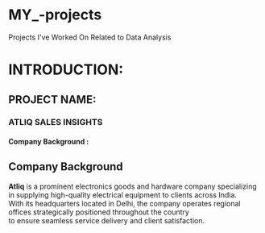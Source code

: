 # MY_-projects
Projects I've Worked On Related to Data Analysis
# INTRODUCTION:
## PROJECT NAME:
### ATLIQ SALES INSIGHTS 
#### Company Background :
## Company Background
**Atliq** is a prominent electronics goods and hardware company specializing in supplying high-quality electrical equipment to clients across India.  
With its headquarters located in Delhi, the company operates regional offices strategically positioned throughout the country  
to ensure seamless service delivery and client satisfaction.
